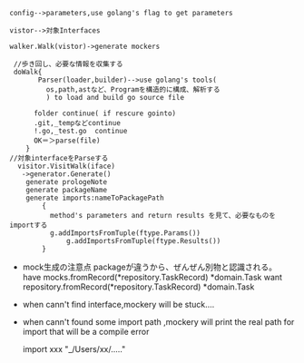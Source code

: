 ```
config-->parameters,use golang's flag to get parameters

vistor-->対象Interfaces

walker.Walk(vistor)->generate mockers

 //歩き回し、必要な情報を収集する
 doWalk{
       Parser(loader,builder)-->use golang's tools(
         os,path,astなど、Programを構造的に構成、解析する
         ) to load and build go source file

      folder continue( if rescure gointo)
      .git,_tempなどcontinue
      !.go,_test.go  continue
      OK＝＞parse(file)
    }
//対象interfaceをParseする
  visitor.VisitWalk(iface)
   ->generator.Generate()
    generate prologeNote
    generate packageName
    generate imports:nameToPackagePath
        {
          method's parameters and return results を見て、必要なものをimportする
          g.addImportsFromTuple(ftype.Params())
		      g.addImportsFromTuple(ftype.Results())
        }
```

- mock生成の注意点
 packageが違うから、ぜんぜん別物と認識される。
 have mocks.fromRecord(*repository.TaskRecord) *domain.Task
 want repository.fromRecord(*repository.TaskRecord) *domain.Task


- when cann't find interface,mockery will be stuck....
- when cann't found some import path ,mockery will print the real path for import
  that will be a compile error

  import xxx "_/Users/xx/....."
